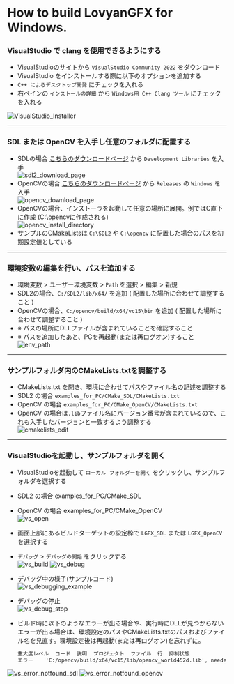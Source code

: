 
# How to build LovyanGFX for Windows.

### VisualStudio で clang を使用できるようにする

 - [VisualStudioのサイト](https://visualstudio.microsoft.com/ja/vs/)から `VisualStudio Community 2022` をダウンロード 
 - VisualStudio をインストールする際に以下のオプションを追加する
 - ` C++ によるデスクトップ開発 ` にチェックを入れる
 - 右ペインの ` インストールの詳細 ` から ` Windows用 C++ Clang ツール ` にチェックを入れる <br>

![VisualStudio_Installer](./images/vs_install.png)

---

### SDL または OpenCV を入手し任意のフォルダに配置する
 - SDLの場合 [こちらのダウンロードページ](https://www.libsdl.org/download-2.0.php) から `Development Libraries` を入手 <br>
    ![sdl2_download_page](./images/sdl2_download_page.png)
 - OpenCVの場合 [こちらのダウンロードページ](https://opencv.org/releases/) から `Releases` の `Windows` を入手 <br>
    ![opencv_download_page](./images/opencv_download_page.png)
 - OpenCVの場合、インストーラを起動して任意の場所に展開。例ではC直下に作成 (C:\opencvに作成される) <br>
    ![opencv_install_directory](./images/opencv_install_directory.png)
 - サンプルのCMakeListsは `C:\SDL2` や `C:\opencv` に配置した場合のパスを初期設定値としている

---

### 環境変数の編集を行い、パスを追加する
 - 環境変数 > ユーザー環境変数  > `Path` を選択 > 編集 > 新規
 - SDL2の場合、`C:/SDL2/lib/x64/` を追加 ( 配置した場所に合わせて調整すること )
 - OpenCVの場合、`C:/opencv/build/x64/vc15\bin` を追加 ( 配置した場所に合わせて調整すること )
 - ※ パスの場所にDLLファイルが含まれていることを確認すること
 - ※ パスを追加したあと、PCを再起動(または再ログオン)すること <br>
![env_path](./images/env_path.png)

---

### サンプルフォルダ内のCMakeLists.txtを調整する
 - CMakeLists.txt を開き、環境に合わせてパスやファイル名の記述を調整する
 - SDL2 の場合 `examples_for_PC/CMake_SDL/CMakeLists.txt`
 - OpenCV の場合 `examples_for_PC/CMake_OpenCV/CMakeLists.txt`
 - OpenCV の場合は`.lib`ファイル名にバージョン番号が含まれているので、これも入手したバージョンと一致するよう調整する <br>
![cmakelists_edit](./images/cmakelists_edit.png)

---

### VisualStudioを起動し、サンプルフォルダを開く
 - VisualStudioを起動して `ローカル フォルダーを開く` をクリックし、サンプルフォルダを選択する
 - SDL2 の場合 examples_for_PC/CMake_SDL 
 - OpenCV の場合 examples_for_PC/CMake_OpenCV <br>
![vs_open](./images/vs_open.png)


 - 画面上部にあるビルドターゲットの設定枠で `LGFX_SDL` または `LGFX_OpenCV` を選択する
 - `デバッグ` > `デバッグの開始` をクリックする <br>
![vs_build](./images/vs_build.png)
![vs_debug](./images/vs_debug.png)

 - デバッグ中の様子(サンプルコード) <br>
![vs_debugging_example](./images/vs_debugging_example.png)

 - デバッグの停止<br>
![vs_debug_stop](./images/vs_debug_stop.png)

 - ビルド時に以下のようなエラーが出る場合や、実行時にDLLが見つからないエラーが出る場合は、環境設定のパスやCMakeLists.txtのパスおよびファイル名を見直す。環境設定後は再起動(または再ログオン)を忘れずに。

    ```txt
    重大度レベル  コード  説明  プロジェクト  ファイル  行  抑制状態
    エラー    'C:/opencv/build/x64/vc15/lib/opencv_world452d.lib', needed by 'LGFXOpenCV.exe', missing and no known rule to make it  C:\sandbox\LovyanGFX\examples\Advanced\CMake_OpenCV\out\build\x64-Debug\CMake_OpenCV  C:\sandbox\LovyanGFX\examples\Advanced\CMake_OpenCV\out\build\x64-Debug\ninja  1
    ```
  ![vs_error_notfound_sdl](./images/vs_error_notfound_sdl.png)
  ![vs_error_notfound_opencv](./images/vs_error_notfound_opencv.png)

